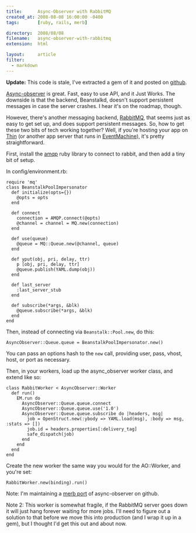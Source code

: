 ```yaml
---
title:      Async-Observer with RabbitMQ
created_at: 2008-08-08 16:00:00 -0400
tags:       [ruby, rails, merb]

directory:  2008/08/08
filename:   async-observer-with-rabbitmq
extension:  html

layout:     article
filter:
  - markdown
---
```

**Update:** This code is stale, I've extracted a gem of it and posted on [github](http://github.com/jamie/async-observer-amqp).

[Async-observer][] is great.  Fast, easy to use API, and it Just Works.  The downside is that the backend, Beanstalkd, doesn't support persistent messages in case the server crashes.  I hear it's on the roadmap, though.

However, there's another messaging backend, [RabbitMQ][], that seems just as easy to get set up, and does support persistent messages.  So, how to get these two bits of tech working together?  Well, if you're hosting your app on [Thin][] (or another app server that runs in [EventMachine][]), it's pretty straightforward.

First, install the [amqp][] ruby library to connect to rabbit, and then add a tiny bit of setup.

[Async-observer]: http://github.com/kr/async-observer/tree
[RabbitMQ]: http://www.rabbitmq.com/
[Thin]: http://code.macournoyer.com/thin/
[EventMachine]: http://rubyeventmachine.com/
[amqp]: http://github.com/tmm1/amqp

In config/environment.rb:

    require 'mq'
    class BeanstalkPoolImpersonator
      def initialize(opts={})
        @opts = opts
      end
  
      def connect
        connection = AMQP.connect(@opts)
        @channel = channel = MQ.new(connection)
      end
  
      def use(queue)
        @queue = MQ::Queue.new(@channel, queue)
      end

      def yput(obj, pri, delay, ttr)
        p [obj, pri, delay, ttr]
        @queue.publish(YAML.dump(obj))
      end

      def last_server
        :last_server_stub
      end
  
      def subscribe(*args, &blk)
        @queue.subscribe(*args, &blk)
      end
    end

Then, instead of connecting via `Beanstalk::Pool.new`, do this:

    AsyncObserver::Queue.queue = BeanstalkPoolImpersonator.new()

You can pass an options hash to the `new` call, providing user, pass, vhost, host, or port as necessary.

Then, in your workers, load up the async_observer worker class, and extend like so:

    class RabbitWorker < AsyncObserver::Worker
      def run()
        EM.run do
          AsyncObserver::Queue.queue.connect
          AsyncObserver::Queue.queue.use('1.0')
          AsyncObserver::Queue.queue.subscribe do |headers, msg|
            job = OpenStruct.new(:ybody => YAML.load(msg), :body => msg, :stats => [])
            job.id = headers.properties[:delivery_tag]
            safe_dispatch(job)
          end
        end
      end
    end

Create the new worker the same way you would for the AO::Worker, and you're set:

    RabbitWorker.new(binding).run()

Note: I'm maintaining a [merb port][] of async-observer on github.

[merb port]: https://github.com/jamie/async-observer

Note 2: This worker is somewhat fragile, if the RabbitMQ server goes down it will just hang forever waiting for more jobs.  I'll need to figure out a solution to that before we move this into production (and I wrap it up in a gem), but I thought I'd get this out and about now.

